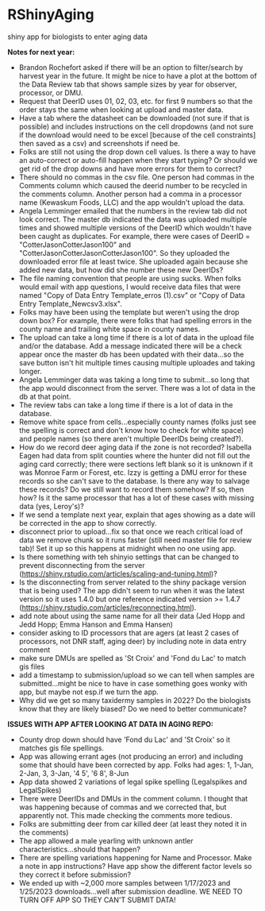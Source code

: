 # RShinyAging
shiny app for biologists to enter aging data

**Notes for next year:**      

- Brandon Rochefort asked if there will be an option to filter/search by harvest year in the future. It might be nice to have a plot at the bottom of the Data Review tab that shows sample sizes by year for observer, processor, or DMU.    
- Request that DeerID uses 01, 02, 03, etc. for first 9 numbers so that the order stays the same when looking at upload and master data.  
- Have a tab where the datasheet can be downloaded (not sure if that is possible) and includes instructions on the cell dropdowns (and not sure if the download would need to be excel [because of the cell constraints] then saved as a csv) and screenshots if need be.  
- Folks are still not using the drop down cell values. Is there a way to have an auto-correct or auto-fill happen when they start typing? Or should we get rid of the drop downs and have more errors for them to correct?    
- There should no commas in the csv file. One person had commas in the Comments column which caused the deerid number to be recycled in the comments column. Another person had a comma in a processor name (Kewaskum Foods, LLC) and the app wouldn't upload the data.  
- Angela Lemminger emailed that the numbers in the review tab did not look correct. The master db indicated the data was uploaded multiple times and showed multiple versions of the DeerID which wouldn't have been caught as duplicates. For example, there were cases of DeerID = "CotterJasonCotterJason100" and "CotterJasonCotterJasonCotterJason100". So they uploaded the downloaded error file at least twice. She uploaded again because she added new data, but how did she number these new DeerIDs?   
- The file naming convention that people are using sucks. When folks would email with app questions, I would receive data files that were named "Copy of Data Entry Template_erros (1).csv" or "Copy of Data Entry Template_Newcsv3.xlsx".  
- Folks may have been using the template but weren't using the drop down box? For example, there were folks that had spelling errors in the county name and trailing white space in county names.  
- The upload can take a long time if there is a lot of data in the upload file and/or the database. Add a message indicated there will be a check appear once the master db has been updated with their data...so the save button isn't hit multiple times causing multiple uploades and taking longer.  
- Angela Lemminger data was taking a long time to submit...so long that the app would disconnect from the server. There was a lot of data in the db at that point.
- The review tabs can take a long time if there is a lot of data in the database.
- Remove white space from cells...especially county names (folks just see the spelling is correct and don't know how to check for white space) and people names (so there aren't multiple DeerIDs being created?).   
- How do we record deer aging data if the zone is not recorded? Isabella Eagen had data from split counties where the hunter did not fill out the aging card correctly; there were sections left blank so it is unknown if it was Monroe Farm or Forest, etc. Izzy is getting a DMU error for these records so she can't save to the database. Is there any way to salvage these records? Do we still want to record them somehow? If so, then how? Is it the same processor that has a lot of these cases with missing data (yes, Leroy's)?  
- If we send a template next year, explain that ages showing as a date will be corrected in the app to show correctly.  
- disconnect prior to upload...fix so that once we reach critical load of data we remove chunk so it runs faster (still need master file for review tab)! Set it up so this happens at midnight when no one using app.  
- Is there something with teh shinyio settings that can be changed to prevent disconnecting from the server (https://shiny.rstudio.com/articles/scaling-and-tuning.html)?  
- Is the disconnecting from server related to the shiny package version that is being used? The app didn't seem to run when it was the latest version so it uses 1.4.0 but one reference indicated version >= 1.4.7 (https://shiny.rstudio.com/articles/reconnecting.html).  
- add note about using the same name for all their data (Jed Hopp and Jedd Hopp; Emma Hanson and Emma Hansen)  
- consider asking to ID processors that are agers (at least 2 cases of processors, not DNR staff, aging deer) by including note in data entry comment   
- make sure DMUs are spelled as 'St Croix' and 'Fond du Lac' to match gis files
- add a timestamp to submission/upload so we can tell when samples are submitted...might be nice to have in case something goes wonky with app, but maybe not esp.if we turn the app.
- Why did we get so many taxidermy samples in 2022? Do the biologists know that they are likely biased? Do we need to better communicate?

**ISSUES WITH APP AFTER LOOKING AT DATA IN AGING REPO:**    

- County drop down should have 'Fond du Lac' and 'St Croix' so it matches gis file spellings.  
- App was allowing errant ages (not producing an error) and including some that should have been corrected by app. Folks had ages: 1, 1-Jan, 2-Jan, 3, 3-Jan, '4 5', '6 8', 8-Jun  
- App data showed 2 variations of legal spike spelling (Legalspikes and LegalSpikes)  
- There were DeerIDs and DMUs in the comment column. I thought that was happening because of commas and we corrected that, but apparently not. This made checking the comments more tedious.   
- Folks are submitting deer from car killed deer (at least they noted it in the comments)  
- The app allowed a male yearling with unknown antler characteristics...should that happen?  
- There are spelling variations happening for Name and Processor. Make a note in app instructions? Have app show the different factor levels so they correct it before submission?  
- We ended up with ~2,000 more samples between 1/17/2023 and 1/25/2023 downloads...well after submission deadline. WE NEED TO TURN OFF APP SO THEY CAN'T SUBMIT DATA!



